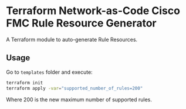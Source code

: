 <!-- BEGIN_TF_DOCS -->
# Terraform Network-as-Code Cisco FMC Rule Resource Generator

A Terraform module to auto-generate Rule Resources.

## Usage

Go to `templates` folder and execute:


```bash
terraform init
terraform apply -var="supported_number_of_rules=200"
```
Where 200 is the new maximum number of supported rules.
<!-- END_TF_DOCS -->